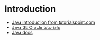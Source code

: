 # Introduction

* [Java introduction from tutorialspoint.com](https://www.tutorialspoint.com/java/index.htm)
* [Java SE Oracle tutorials](https://docs.oracle.com/javase/tutorial/index.html)
* [Java docs](https://javadocs.org/)
